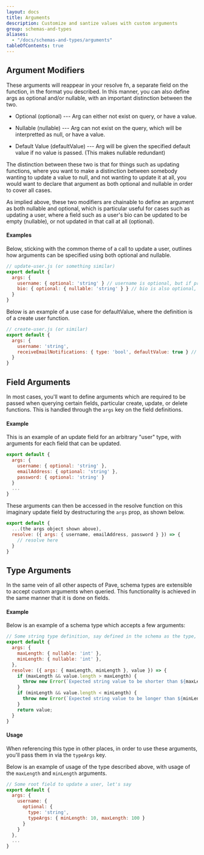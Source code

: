 ```yaml
---
layout: docs
title: Arguments
description: Customize and santize values with custom arguments
group: schemas-and-types
aliases:
  - "/docs/schemas-and-types/arguments"
tableOfContents: true
---
```


## Argument Modifiers

These arguments will reappear in your resolve fn, a separate field on the function, in the format you described. In this manner, you can also define args as optional and/or nullable, with an important distinction between the two.

- Optional (optional) --- Arg can either not exist on query, or have a value.

- Nullable (nullable) --- Arg can not exist on the query, which will be interpretted as null, or have a value.

- Default Value (defaultValue) --- Arg will be given the specified default value if no value is passed. (This makes nullable redundant)

The distinction between these two is that for things such as updating functions, where you want to make a distinction between somebody wanting to update a value to null, and not wanting to update it at all, you would want to declare that argument as both optional and nullable in order to cover all cases.

As implied above, these two modifiers are chainable to define an argument as both nullable and optional, which is particular useful for cases such as updating a user, where a field such as a user's bio can be updated to be empty (nullable), or not updated in that call at all (optional).

#### Examples

Below, sticking with the common theme of a call to update a user, outlines how arguments can be specified using both optional and nullable.
```js
// update-user.js (or something similar)
export default {
  args: {
    username: { optional: 'string' } // username is optional, but if provided it must have a value
    bio: { optional: { nullable: 'string' } } // bio is also optional, but can be passed the value null
  }
}
```

Below is an example of a use case for defaultValue, where the definition is of a create user function.
```js
// create-user.js (or similar)
export default {
  args: {
    username: 'string',
    receiveEmailNotifications: { type: 'bool', defaultValue: true } // Defaults the value to be true if arg isn't passed by caller
  }
}
```


## Field Arguments

In most cases, you'll want to define arguments which are required to be passed when querying certain fields, particular create, update, or delete functions. This is handled through the `args` key on the field definitions.

#### Example

This is an example of an update field for an arbitrary "user" type, with arguments for each field that can be updated.
```js
export default {
  args: { 
    username: { optional: 'string' },
    emailAddress: { optional: 'string' },
    password: { optional: 'string' }
  }
  ...
}
```

These arguments can then be accessed in the resolve function on this imaginary update field by destructuring the `args` prop, as shown below.

```js
export default {
  ...(the args object shown above),
  resolve: ({ args: { username, emailAddress, password } }) => {
    // resolve here
  }
}
```

## Type Arguments

In the same vein of all other aspects of Pave, schema types are extensible to accept custom arguments when queried. This functionality is achieved in the same manner that it is done on fields.

#### Example

Below is an example of a schema type which accepts a few arguments:
```js
// Some string type definition, say defined in the schema as the type, "string"
export default {
  args: {
    maxLength: { nullable: 'int' },
    minLength: { nullable: 'int' },
  },
  resolve: ({ args: { maxLength, minLength }, value }) => {
    if (maxLength && value.length > maxLength) {
      throw new Error(`Expected string value to be shorter than ${maxLength} characters.`)
    }
    if (minLength && value.length < minLength) {
      throw new Error(`Expected string value to be longer than ${minLength} characters.`)
    }
    return value;
  }
}
```

#### Usage

When referencing this type in other places, in order to use these arguments, you'll pass them in via the `typeArgs` key.

Below is an example of usage of the type described above, with usage of the `maxLength` and `minLength` arguments.

```js
// Some root field to update a user, let's say
export default {
  args: {
    username: { 
      optional: { 
        type: 'string', 
        typeArgs: { minLength: 10, maxLength: 100 } 
      } 
    }
  },
  ...
}
```

